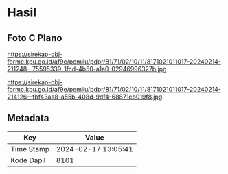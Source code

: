 # Hasil

## Foto C Plano

https://sirekap-obj-formc.kpu.go.id/af9e/pemilu/pdpr/81/71/02/10/11/8171021011017-20240214-211248--75595339-1fcd-4b50-a1a0-02946996327b.jpg

https://sirekap-obj-formc.kpu.go.id/af9e/pemilu/pdpr/81/71/02/10/11/8171021011017-20240214-214126--fbf43aa8-a55b-408d-9df4-68871eb019f8.jpg


## Metadata

| Key        | Value               |
| ---------- | ------------------- |
| Time Stamp | 2024-02-17 13:05:41 |
| Kode Dapil | 8101                |



